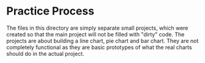 # Practice Process

The files in this directory are simply separate small projects, which were created so that the main project will not be filled with "dirty" code.
The projects are about building a line chart, pie chart and bar chart. They are not completely functional as they are basic prototypes of what the real charts should do in the actual project.